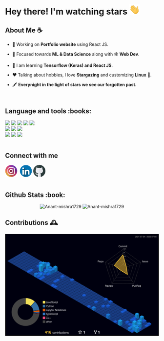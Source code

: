 <h1>Hey there! I'm watching stars <img src = "static/wave.gif" alt = "" width = "35"/> 
</h1>

<h2> About Me ☕</h2>


- 👷 Working on **Portfolio website** using React JS. 

- 🌱 Focused towards **ML & Data Science** along with 🕸️ **Web Dev**.

- 📖 I am learning **Tensorflow (Keras) and React JS**.

- ❤️ Talking about hobbies, I love **Stargazing** and customizing **Linux** :penguin:.

- 🖋️ **Everynight in the light of stars we see our forgotten past.**

<br/>
<h2>Language and tools :books: </h2>
<div align = "left">
<img src = "https://img.shields.io/badge/OS-Pop_OS-informational?style=flat&logo=linux&logoColor=white&color=242444" height = "22" />
<img src = "https://img.shields.io/badge/Code-C++-informational?style=flat&logo=c%2B%2B&logoColor=white&color=242444" height = "22" />
<img src = "https://img.shields.io/badge/Code-Python-informational?style=flat&logo=python&logoColor=white&color=242444" height = "22" />
<img src = "https://img.shields.io/badge/Code-Javascript-informational?style=flat&logo=javascript&logoColor=white&color=242444" height = "22" />
<img src = "https://img.shields.io/badge/Database-MongoDB-informational?style=flat&logo=mongodb&logoColor=white&color=242444" height = "22" />

<br/>
<img src = "https://img.shields.io/badge/Web-HTML5-informational?style=flat&logo=html5&logoColor=white&color=242444" height = "22" />
<img src = "https://img.shields.io/badge/Web-CSS3-informational?style=flat&logo=css3&logoColor=white&color=242444" height = "22" />
<img src = "https://img.shields.io/badge/Web-React-informational?style=flat&logo=react&logoColor=white&color=242444" height = "22" />

<br/>
<img src = "https://img.shields.io/badge/ML/DL-Keras-informational?style=flat&logo=keras&logoColor=white&color=242444" height = "22" />
<img src = "https://img.shields.io/badge/ML/DL-Scikit%20Learn-informational?style=flat&logo=scikit-learn&logoColor=white&color=242444" height = "22" />
<img src = "https://img.shields.io/badge/ML/DL-Tensorflow-informational?style=flat&logo=tensorflow&logoColor=white&color=242444" height = "22" />
</div>

<br/>
<h2> Connect with me </h2>
<div align ="left">
<a  href="https://instagram.com/anantmishra58" target="blank"><img align="center" src="static/instagram.png" alt="anantmishra58" height="40" width="40" /></a>&nbsp;
<a href="https://www.linkedin.com/in/anant-mishra-886912212" target="blank"><img align="center" src="static/linkedin.png" alt="amishra1729" height="40" width="40" /></a>
<a href="https://github.com/Anant-mishra1729" target="blank"><img align="center" src="static/github.png" alt="amishra1729" height="40" width="40" /></a>
</div>

<br/>
<h2> Github Stats :book:</h2>
<p align = "center">
<img src="https://github-readme-stats.vercel.app/api?username=Anant-mishra1729&show_icons=true&theme=tokyonight&hide_border=true" alt="Anant-mishra1729" width = "49%"/>
<img src="https://github-readme-streak-stats.herokuapp.com?user=Anant-mishra1729&theme=tokyonight&hide_border=true&date_format=M%20j%5B%2C%20Y%5D" alt="Anant-mishra1729" width = "49%"/>
</p>

<h2> Contributions 🕰️</h2>

![contributions](profile-3d-contrib/profile-night-view.svg)


<!--
<img src = "https://activity-graph.herokuapp.com/graph?username=Anant-mishra1729&bg_color=1a1b27&color=628fdb&line=60b4a6&point=ffffff&custom_title=Contribution%20Timeline&hide_border=true&radius=16&area=true&area_color=60b4a6" alt = "Contribution graph"/>
-->

<!--  Credits -->
<!--  Icons -->
<!--  <a href="https://www.flaticon.com/free-icons/instagram" title="instagram icons">Instagram icons created by Freepik - Flaticon</a> -->
<!--  <a href="https://www.flaticon.com/free-icons/github" title="instagram icons">Instagram icons created by Freepik - Flaticon</a> -->
<!--  <a href="https://www.flaticon.com/free-icons/linkedln" title="instagram icons">Instagram icons created by Freepik - Flaticon</a> -->
